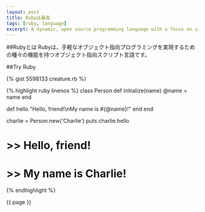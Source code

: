```yaml
---
layout: post
title: Rubyは最高
tags: [ruby, language]
excerpt: A dynamic, open source programming language with a focus on simplicity and productivity.
---
```

##Rubyとは
Rubyは、手軽なオブジェクト指向プログラミングを実現するための種々の機能を持つオブジェクト指向スクリプト言語です。

##Try Ruby

{% gist 5598133 creature.rb %} 

{% highlight ruby linenos %}
class Person
  def initialize(name)
    @name = name
  end

  def hello
    "Hello, friend!\nMy name is #{@name}!"
  end
end

charlie = Person.new('Charlie')
puts charlie.hello

# >> Hello, friend!
# >> My name is Charlie!
{% endhighlight %}


{{ page }}
